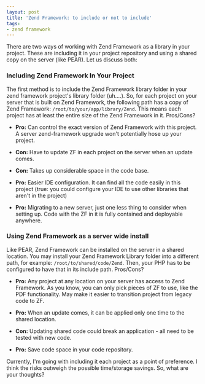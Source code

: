 ```yaml
---
layout: post
title: 'Zend Framework: to include or not to include'
tags:
- zend framework
---
```

There are two ways of working with Zend Framework as a library in your project.  These are including it in your project repository and using a shared copy on the server (like PEAR).  Let us discuss both:

### Including Zend Framework In Your Project

The first method is to include the Zend Framework library folder in your zend framework project's library folder (uh....).  So, for each project on your server that is built on Zend Framework, the following path has a copy of Zend Framework:  `/root/to/your/app/library/Zend`.  This means each project has at least the entire size of the Zend Framework in it.  Pros/Cons?

  * **Pro:** Can control the exact version of Zend Framework with this project.  A server zend-framework upgrade won't potentially hose up your project.

  * **Con:** Have to update ZF in each project on the server when an update comes.

  * **Con:** Takes up considerable space in the code base.

  * **Pro:** Easier IDE configuration.  It can find all the code easily in this project (true: you could configure your IDE to use other libraries that aren't in the project)

  * **Pro:** Migrating to a new server, just one less thing to consider when setting up.  Code with the ZF in it is fully contained and deployable anywhere.

### Using Zend Framework as a server wide install

Like PEAR, Zend Framework can be installed on the server in a shared location.  You may install your Zend Framework Library folder into a different path, for example: `/root/to/shared/code/Zend`.  Then, your PHP has to be configured to have that in its include path.  Pros/Cons?

  * **Pro:** Any project at any location on your server has access to Zend Framework.  As you know, you can only pick pieces of ZF to use, like the PDF functionality.  May make it easier to transition project from legacy code to ZF.

  * **Pro:** When an update comes, it can be applied only one time to the shared location.

  * **Con:** Updating shared code could break an application - all need to be tested with new code.

  * **Pro:** Save code space in your code repository.

Currently, I'm going with including it each project as a point of preference.  I think the risks outweigh the possible time/storage savings.  So, what are your thoughts?
